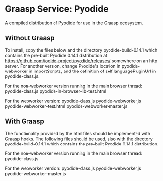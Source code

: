 # Graasp Service: Pyodide

A compiled distribution of Pyodide for use in the Graasp ecosystem.

## Without Graasp

To install, copy the files below and the directory pyodide-build-0.14.1
which contains the pre-built Pyodide 0.14.1 distribution at
https://github.com/iodide-project/pyodide/releases/
somewhere on an http server. For another version, change Pyodide's
location in pyodide-webworker in importScripts, and the definition
of self.languagePluginUrl in pyodide-class.js.

For the non-webworker version running in the main browser thread:
pyodide-class.js pyodide-in-browser-lib-test.html 

For the webworker version:
pyodide-class.js pyodide-webworker.js pyodide-webworker-test.html
pyodide-webworker-master.js

## With Graasp

The functionality provided by the html files should be implemented
with Graasp hooks. The following files should be used, also with the
directory pyodide-build-0.14.1 which contains the pre-built Pyodide
0.14.1 distribution.

For the non-webworker version running in the main browser thread:
pyodide-class.js

For the webworker version:
pyodide-class.js pyodide-webworker.js pyodide-webworker-master.js

